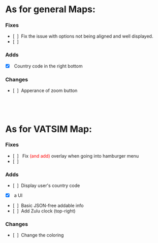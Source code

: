 # As for general Maps:                  &nbsp;
### Fixes
- [&nbsp;&nbsp;] &nbsp;Fix the issue with options not being aligned and well displayed.
- [&nbsp;&nbsp;]

### Adds

- [x] &nbsp;Country code in the right bottom

### Changes
- [&nbsp;&nbsp;] &nbsp;Apperance of zoom button

#
&nbsp;
# As for VATSIM Map:
### Fixes
- [&nbsp;&nbsp;] &nbsp; Fix <span style="color:red">(and add)</span> overlay when going into hamburger menu
- [&nbsp;&nbsp;] &nbsp;

### Adds

- [&nbsp;&nbsp;] &nbsp;Display user's country code
- [x] &nbsp;a UI
- [&nbsp;&nbsp;] &nbsp;Basic JSON-free addable info
- [&nbsp;&nbsp;] &nbsp;Add Zulu clock (top-right)


### Changes
- [&nbsp;&nbsp;] &nbsp;Change the coloring